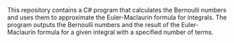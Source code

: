 This repository contains a C# program that calculates the Bernoulli numbers and uses them to approximate the Euler-Maclaurin formula for integrals. The program outputs the Bernoulli numbers and the result of the Euler-Maclaurin formula for a given integral with a specified number of terms.
